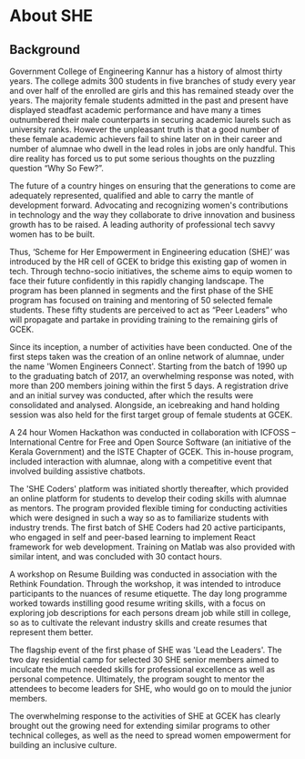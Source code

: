 # About SHE

## Background

Government College of Engineering Kannur has a history of almost thirty years. The college admits 300 students in five branches of study every year and over half of the enrolled are girls and this has remained steady over the years. The majority female students admitted in the past and present have displayed steadfast academic performance and have many a times outnumbered their male counterparts in securing academic laurels such as university ranks. However the unpleasant truth is that a good number of these female academic achievers fail to shine later on in their career and number of alumnae who dwell in the lead roles in jobs are only handful. This dire reality has forced us to put some serious thoughts on the puzzling question “Why So Few?”.

The future of a country hinges on ensuring that the generations to come are adequately represented, qualified and able to carry the mantle of development forward. Advocating and recognizing women's contributions in technology and the way they collaborate to drive innovation and business growth has to be raised. A leading authority of professional tech savvy women has to be built. 

Thus, ‘Scheme for Her Empowerment in Engineering education (SHE)’ was introduced by the HR cell of GCEK to bridge this existing gap of women in tech. Through techno-socio initiatives, the scheme aims to equip women to face their future confidently in this rapidly changing landscape. The program has been planned in segments and the first phase of the SHE program has focused on training and mentoring of 50 selected female students. These fifty students are perceived to act as “Peer Leaders” who will propagate and partake in providing training to the remaining girls of GCEK. 

Since its inception, a number of activities have been conducted. One of the first steps taken was the creation of an online network of alumnae, under the name 'Women Engineers Connect'. Starting from the batch of 1990 up to the graduating batch of 2017, an overwhelming response was noted, with more than 200 members joining within the first 5 days. A registration drive and an initial survey was conducted, after which the results were consolidated and analysed. Alongside, an icebreaking and hand holding session was also held for the first target group of female students at GCEK.

A 24 hour Women Hackathon was conducted in collaboration with ICFOSS – International Centre for Free and Open Source Software (an initiative of the Kerala Government) and the ISTE Chapter of GCEK. This in-house program, included interaction with alumnae, along with a competitive event that involved building assistive chatbots.

The 'SHE Coders' platform was initiated shortly thereafter, which provided an online platform for students to develop their coding skills with alumnae as mentors. The program provided flexible timing for conducting activities which were designed in such a way so as to familiarize students with industry trends. The first batch of SHE Coders had 20 active participants, who engaged in self and peer-based learning to implement React framework for web development. Training on Matlab was also provided with similar intent, and was concluded with 30 contact hours. 

A workshop on Resume Building was conducted in association with the Rethink Foundation. Through the workshop, it was intended to introduce participants to the nuances of resume etiquette. The day long programme worked towards instilling good resume writing skills, with a focus on exploring job descriptions for each persons dream job while still in college, so as to cultivate the relevant industry skills and create resumes that represent them better. 

The flagship event of the first phase of SHE was 'Lead the Leaders'. The two day residential camp for selected 30 SHE senior members aimed to inculcate the much needed skills for professional excellence as well as personal competence. Ultimately, the program sought to mentor the attendees to become leaders for SHE, who would go on to mould the junior members.

The overwhelming response to the activities of SHE at GCEK has clearly brought out the growing need for extending similar programs to other technical colleges, as well as the need to spread women empowerment for building an inclusive culture.
